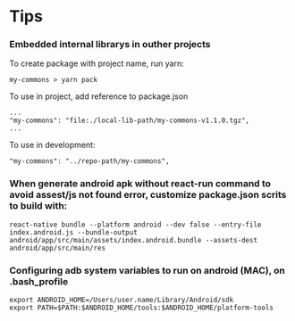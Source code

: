 # Tips
### Embedded internal librarys in outher projects

To create package with project name, run yarn: 
```
my-commons > yarn pack
```

To use in project, add reference to package.json
```
...
"my-commons": "file:./local-lib-path/my-commons-v1.1.0.tgz",
...
```

To use in development:
```
"my-commons": "../repo-path/my-commons",
```

### When generate android apk without react-run command to avoid assest/js not found error, customize package.json scrits to build with:
```
react-native bundle --platform android --dev false --entry-file index.android.js --bundle-output android/app/src/main/assets/index.android.bundle --assets-dest android/app/src/main/res
```

### Configuring adb system variables to run on android (MAC), on .bash_profile
```
export ANDROID_HOME=/Users/user.name/Library/Android/sdk
export PATH=$PATH:$ANDROID_HOME/tools:$ANDROID_HOME/platform-tools
```
